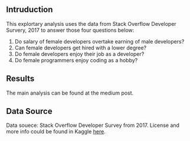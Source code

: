 ## Intruduction

This explortary analysis uses the data from Stack Overflow Developer Survery, 2017 to answer those four questions below:

1. Do salary of female developers overtake earning of male developers?
2. Can female developers get hired with a lower degree?
3. Do female developers enjoy their job as a developer?
4. Do female programmers enjoy coding as a hobby?

## Results

The main analysis can be found at the medium post.

## Data Source

Data souece: Stack Overflow Developer Survey from 2017. License and more info could be found in Kaggle [here](https://www.kaggle.com/stackoverflow/so-survey-2017/data).
